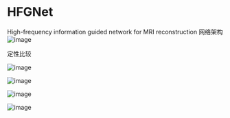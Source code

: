 # HFGNet
High-frequency information guided network for MRI reconstruction
网络架构
![image](https://github.com/secrul/HFGNet/blob/main/imgs/main_net.png)

定性比较

![image](https://github.com/secrul/HFGNet/blob/main/imgs/comparaBrainx4.png)

![image](https://github.com/secrul/HFGNet/blob/main/imgs/Brain.png)

![image](https://github.com/secrul/HFGNet/blob/main/imgs/knee1.png)

![image](https://github.com/secrul/HFGNet/blob/main/imgs/knee2.png)
